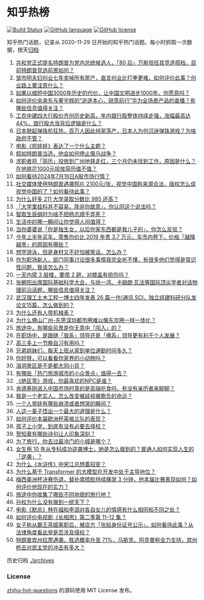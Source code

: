 # 知乎热榜
[![Build Status](https://github.com/ToWeLong/zhihu-hot-questions/workflows/CI/badge.svg)](https://github.com/ToWeLong/zhihu-hot-questions/actions)
[![GitHub language](https://img.shields.io/badge/language-golang-orange.svg)](https://golang.org/)
[![GitHub license](https://img.shields.io/github/license/ToWeLong/zhihu-hot-questions)](https://github.com/ToWeLong/zhihu-hot-questions/blob/main/LICENSE)

知乎热门话题，记录从 2020-11-29 日开始的知乎热门话题。每小时抓取一次数据，按天[归档](./archives)

<!-- BEGIN -->

1. [共和党正式提名特朗普为党内总统候选人，「80 后」万斯担任其竞选搭档，目前特朗普竞选前景如何？](https://www.zhihu.com/question/661729537)
1. [邹市明夫妇创业七年卖掉所有房产，直言创业比打拳更难，如何评价此事？创业路上要注意什么？](https://www.zhihu.com/question/661340981)
1. [如果以缩短中国3000年历史的代价，让中国文明进步1000年，你愿意吗？](https://www.zhihu.com/question/661054957)
1. [如何评价余承东与董宇辉的“追逐本心，锐意前行”华为全场景产品的直播？有哪些信息值得关注？](https://www.zhihu.com/question/661696224)
1. [工农中建四大行股价齐创历史新高，年内银行股整体持续走强，涨幅最高达 44%，银行股大涨背后逻辑是什么？](https://www.zhihu.com/question/661700675)
1. [日本掀起弹珠机狂热，百万人因此倾家荡产，日本人为何沉迷弹珠游戏？为啥政府不管？](https://www.zhihu.com/question/661502973)
1. [电影《抓娃娃》表达了一个什么主题？](https://www.zhihu.com/question/661646782)
1. [假如特朗普当选，他会如何停止俄乌战争？](https://www.zhihu.com/question/658082315)
1. [求职者将「简历」投放到广州地铁走红，三个月仍未找到工作，原因是什么？在地铁花1000元投放简历值不值？](https://www.zhihu.com/question/661671434)
1. [如何看待2024年7月16日A股市场行情？](https://www.zhihu.com/question/661637713)
1. [社交媒体使用特朗普遇袭照片 2100元/张，视觉中国称来源合法，版权怎么成视觉中国的了？如何看待此事？](https://www.zhihu.com/question/661686333)
1. [为什么好多 211 大学录取分数比 985 还高？](https://www.zhihu.com/question/661204003)
1. [「大学里挂科并不容易，除非你故意」，你认同这个说法吗？](https://www.zhihu.com/question/660956073)
1. [智取生辰纲时为啥不把杨志顺手弄死？](https://www.zhihu.com/question/661363374)
1. [生活中的哪一瞬间让你觉得人间值得？](https://www.zhihu.com/question/661129925)
1. [当你婆婆说「你是独生女，以后你家东西都是我儿子的」，你怎么反驳？](https://www.zhihu.com/question/661609628)
1. [今年上半年买车，零售均价比 2019 年贵 3.7 万元，车市内卷下，价格「越降越贵」的原因有哪些？](https://www.zhihu.com/question/661670077)
1. [想学游泳，但是身材又不好怕被笑话，怎么办？](https://www.zhihu.com/question/661280363)
1. [作为职场新人，部门同事讨论很多事情我完全听不懂，有很多他们觉得是常识性问题，我该怎么办？](https://www.zhihu.com/question/660814251)
1. [一天内爬 3 层楼，要爬 2 趟，对膝盖有损伤吗？](https://www.zhihu.com/question/661235413)
1. [张朝阳出席国际基础科学大会，与徐一鸿、卡姆朗·瓦法等国际顶尖学者对话物理前沿话题，哪些信息值得关注？](https://www.zhihu.com/question/661735474)
1. [武汉理工土木工程一博士四年发表 26 篇一作/通讯 SCI，独立组建科研分队发论文15篇，怎么做到的？](https://www.zhihu.com/question/661397954)
1. [为什么还有人带机械表？](https://www.zhihu.com/question/629030792)
1. [为什么佛山广州-东莞深圳都市圈难以像东京圈一样一体化？](https://www.zhihu.com/question/626067308)
1. [旅途中，有哪些风景是你无意中「闯入」的？](https://www.zhihu.com/question/661265050)
1. [在职场中，是跟随「狼系」领导还是「佛系」领导更有利于个人发展？](https://www.zhihu.com/question/660814418)
1. [高三多上一节晚自习有用吗？](https://www.zhihu.com/question/659699961)
1. [兄弟姐妹们，每天上班从家到单位通勤时间多久？](https://www.zhihu.com/question/658703051)
1. [你好呀，可以看看你家养的小动物吗？](https://www.zhihu.com/question/578068890)
1. [溶洞景区是不是都大同小异？](https://www.zhihu.com/question/660620483)
1. [有哪些「热门旅游城市的小众景点」值得一去？](https://www.zhihu.com/question/661307775)
1. [《绝区零》游戏，你最喜欢的NPC是谁？](https://www.zhihu.com/question/661144147)
1. [肯德基刚进入中国市场时真的是高端吃食吗，有没有亲历者来聊聊？](https://www.zhihu.com/question/661522415)
1. [我是一个老实人，怎么改变被歧视被欺负的命运？](https://www.zhihu.com/question/659055667)
1. [一个人带娃有哪些崩溃或者想哭的瞬间？](https://www.zhihu.com/question/661503875)
1. [人这一辈子悟出一个最大的道理是什么？](https://www.zhihu.com/question/661677950)
1. [如何评价本届欧洲杯英格兰队的表现？](https://www.zhihu.com/question/661277638)
1. [孩子上小学，到底有没有必要去择校？](https://www.zhihu.com/question/657858479)
1. [贺知章有哪些诗句让人印象深刻？](https://www.zhihu.com/question/657511941)
1. [为了旅行，你去过最冷门的小城是哪个？](https://www.zhihu.com/question/661265023)
1. [女生用 10 年从专科成功逆袭博士，她是怎么做到的？普通人如何实现人生的「逆袭」？](https://www.zhihu.com/question/661515535)
1. [为什么《水浒传》中宋江总想着招安？](https://www.zhihu.com/question/661067685)
1. [为什么基于 Transformer 的大模型在开发中处于主导地位？](https://www.zhihu.com/question/589738603)
1. [梅西美洲杯决赛伤退，替补席捂脸持续痛哭 3 分钟，他本届比赛表现如何？如何评价他现在的实力？](https://www.zhihu.com/question/661659664)
1. [旅途中你收集了哪些不同地貌的旅行地？](https://www.zhihu.com/question/660620579)
1. [孙权为什么没有做到一统天下？](https://www.zhihu.com/question/661067710)
1. [电影《默杀》林在福和李涵对各自女儿的情感有什么相同和不同之处？](https://www.zhihu.com/question/661681397)
1. [如何评价电视剧《长相思》第二季第 11-12 集？](https://www.zhihu.com/question/661687502)
1. [女子称从霸王茶姬离职后，被店方「张贴身份证号公示」，如何看待此事？从法律角度看此举是否涉及侵权？](https://www.zhihu.com/question/661672257)
1. [特朗普宾州拉票遇袭，胜选概率升至 71%，马斯克、阿克曼称全力支持，宾州枪击对民主党的冲击有多大？](https://www.zhihu.com/question/661639589)

<!-- END -->

历史归档 [./archives](./archives)


### License
[zhihu-hot-questions](https://github.com/towelong/zhihu-hot-questions) 的源码使用 MIT License 发布。
